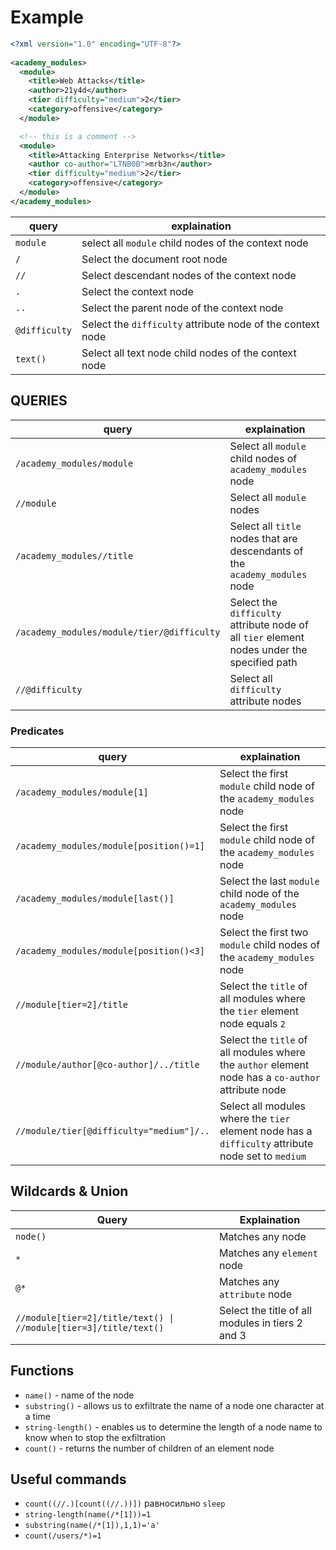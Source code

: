 # Example
```xml
<?xml version="1.0" encoding="UTF-8"?>
  
<academy_modules>  
  <module>
    <title>Web Attacks</title>
    <author>21y4d</author>
    <tier difficulty="medium">2</tier>
    <category>offensive</category>
  </module>

  <!-- this is a comment -->
  <module>
    <title>Attacking Enterprise Networks</title>
    <author co-author="LTNB0B">mrb3n</author>
    <tier difficulty="medium">2</tier>
    <category>offensive</category>
  </module>
</academy_modules>
```

|query|explaination|
|--------|--------|
|`module`|select all `module` child nodes of the context node|
|`/`|Select the document root node|
|`//`|Select descendant nodes of the context node|
|`.`|Select the context node|
|`..`|Select the parent node of the context node|
|`@difficulty`|Select the `difficulty` attribute node of the context node|
|`text()`|Select all text node child nodes of the context node|

## QUERIES
|query|explaination|
|--------|--------|
|`/academy_modules/module`|Select all `module` child nodes of `academy_modules` node|
|`//module`|Select all `module` nodes|
|`/academy_modules//title`|Select all `title` nodes that are descendants of the `academy_modules` node|
|`/academy_modules/module/tier/@difficulty`|Select the `difficulty` attribute node of all `tier` element nodes under the specified path|
|`//@difficulty`|Select all `difficulty` attribute nodes|

### Predicates
|query|explaination|
|--------|--------|
|`/academy_modules/module[1]`|Select the first `module` child node of the `academy_modules` node|
|`/academy_modules/module[position()=1]`|Select the first `module` child node of the `academy_modules` node|
|`/academy_modules/module[last()]`|Select the last `module` child node of the `academy_modules` node|
|`/academy_modules/module[position()<3]`|Select the first two `module` child nodes of the `academy_modules` node|
|`//module[tier=2]/title`|Select the `title` of all modules where the `tier` element node equals `2`|
|`//module/author[@co-author]/../title`|Select the `title` of all modules where the `author` element node has a `co-author` attribute node|
|`//module/tier[@difficulty="medium"]/..`|Select all modules where the `tier` element node has a `difficulty` attribute node set to `medium`|

## Wildcards & Union
|Query|Explaination|
|--------|--------|
|`node()`|Matches any node|
|`*`|Matches any `element` node|
|`@*`|Matches any `attribute` node|
|`//module[tier=2]/title/text() \| //module[tier=3]/title/text()`|	Select the title of all modules in tiers 2 and 3|

## Functions
- `name()` - name of the node
- `substring()` -  allows us to exfiltrate the name of a node one character at a time
- `string-length()` - enables us to determine the length of a node name to know when to stop the exfiltration
- `count()` - returns the number of children of an element node

## Useful commands
- `count((//.)[count((//.))])` равносильно `sleep`
- `string-length(name(/*[1]))=1`
- `substring(name(/*[1]),1,1)='a'`
- `count(/users/*)=1`
